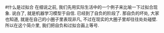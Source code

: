 #什么是过拟合
在细说之前, 我们先用实际生活中的一个例子来比喻一下过拟合现象. 说白了, 就是机器学习模型于自信. 已经到了自负的阶段了. 那自负的坏处, 大家也知道, 就是在自己的小圈子里表现非凡, 不过在现实的大圈子里却往往处处碰壁. 所以在这个简介里, 我们把自负和过拟合画上等号.
